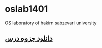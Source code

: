 # oslab1401
OS laboratory of hakim sabzevari university

<h2><a href="https://github.com/EnAnsari/oslab1401/releases/tag/1.0.1">دانلود جزوه درس</a></h2>
